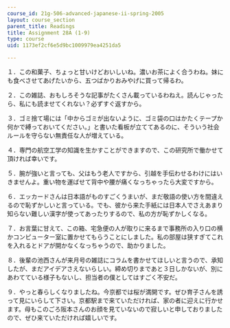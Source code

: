 ```yaml
---
course_id: 21g-506-advanced-japanese-ii-spring-2005
layout: course_section
parent_title: Readings
title: Assignment 28A (1-9)
type: course
uid: 1173ef2cf6e5d9bc1009979ea4251da5

---
```


１．この和菓子、ちょっと甘いけどおいしいね。濃いお茶によく合うわね。妹にも食べさせてあげたいから、五つばかりおみやげに買って帰るわ。

２．この雑誌、おもしろそうな記事がたくさん載っているわねえ。読んじゃったら、私にも読ませてくれない？必ずすぐ返すから。

３．ゴミ捨て場には「中からゴミが出ないように、ゴミ袋の口はかたくテープか何かで縛っておいてください。」と書いた看板が立ててあるのに、そういう社会ルールを守らない無責任な人が増えている。

４．専門の航空工学の知識を生かすことができますので、この研究所で働かせて頂ければ幸いです。

５．腕が強いと言っても、父はもう老人ですから、引越を手伝わせるわけにはいきませんよ。重い物を運ばせて背中や腰が痛くなっちゃったら大変ですから。

６．エッカードさんは日本語がものすごくうまいが、まだ敬語の使い方を間違えるので恥ずかしいと言っている。でも、彼から来た手紙には日本人でさえあまり知らない難しい漢字が使ってあったりするので、私の方が恥ずかしくなる。

７．お言葉に甘えて、この箱、宅急便の人が取りに来るまで事務所の入り口の横かコンピューター室に置かせてもらうことにしました。私の部屋は狭すぎてこれを入れるとドアが開かなくなっちゃうので、助かりました。

８．後輩の池西さんが来月号の雑誌にコラムを書かせてほしいと言うので、承知したが、まだアイデアさえないらしい。締め切りまであと３日しかないが、別にあわてている様子もないし、担当者の僕としてはすごく不安だ。

９．やっと春らしくなりましたね。今京都では桜が満開です。ぜひ育子さんを誘って見にいらして下さい。京都駅まで来ていただければ、家の者に迎えに行かせます。母もこのごろ阪本さんのお顔を見ていないので寂しいと申しておりましたので、ぜひ来ていただければ嬉しいです。